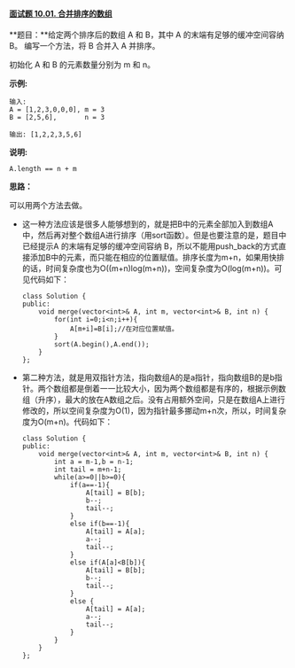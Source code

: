 #### [面试题 10.01. 合并排序的数组](https://leetcode-cn.com/problems/sorted-merge-lcci/)

**题目：**给定两个排序后的数组 A 和 B，其中 A 的末端有足够的缓冲空间容纳 B。 编写一个方法，将 B 合并入 A 并排序。

初始化 A 和 B 的元素数量分别为 m 和 n。

**示例:**

```
输入:
A = [1,2,3,0,0,0], m = 3
B = [2,5,6],       n = 3

输出: [1,2,2,3,5,6]
```

**说明:**

```
A.length == n + m
```

**思路：**

可以用两个方法去做。

- 这一种方法应该是很多人能够想到的，就是把B中的元素全部加入到数组A中，然后再对整个数组A进行排序（用sort函数）。但是也要注意的是，题目中已经提示A 的末端有足够的缓冲空间容纳 B，所以不能用push_back的方式直接添加B中的元素，而只能在相应的位置赋值。排序长度为m+n，如果用快排的话，时间复杂度也为O((m+n)log(m+n))，空间复杂度为O(log(m+n))。可见代码如下：

  ```
  class Solution {
  public:
      void merge(vector<int>& A, int m, vector<int>& B, int n) {
          for(int i=0;i<n;i++){
              A[m+i]=B[i];//在对应位置赋值。
          }
          sort(A.begin(),A.end());
      }
  };
  ```

  

- 第二种方法，就是用双指针方法，指向数组A的是a指针，指向数组B的是b指针。两个数组都是倒着一一比较大小，因为两个数组都是有序的，根据示例数组（升序），最大的放在A数组之后。没有占用额外空间，只是在数组A上进行修改的，所以空间复杂度为O(1)，因为指针最多挪动m+n次，所以，时间复杂度为O(m+n)。代码如下：

  ```
  class Solution {
  public:
      void merge(vector<int>& A, int m, vector<int>& B, int n) {
          int a = m-1,b = n-1;
          int tail = m+n-1;
          while(a>=0||b>=0){
              if(a==-1){
                  A[tail] = B[b];
                  b--;
                  tail--;
              }
              else if(b==-1){
                  A[tail] = A[a];
                  a--;
                  tail--;
              }
              else if(A[a]<B[b]){
                  A[tail] = B[b];
                  b--;
                  tail--;
              }
              else {
                  A[tail] = A[a];
                  a--;
                  tail--;
              }
          }
      }
  };
  ```